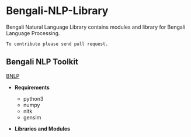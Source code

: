 # Bengali-NLP-Library

Bengali Natural Language Library contains modules and library for Bengali Language Processing. 

```To contribute please send pull request.``` 

## Bengali NLP Toolkit
[BNLP](https://github.com/sagorbrur/bnlp)


- **Requirements**
  - python3
  - numpy
  - nltk
  - gensim
  

- **Libraries and Modules**
